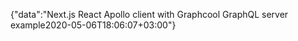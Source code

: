 {"data":"Next.js React Apollo client with Graphcool GraphQL server example2020-05-06T18:06:07+03:00"}
